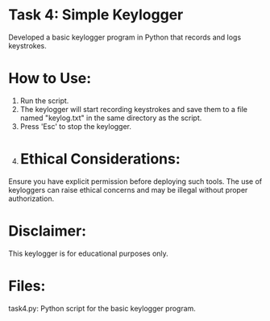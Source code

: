 # Task 4: Simple Keylogger
Developed a basic keylogger program in Python that records and logs keystrokes.
# How to Use:
1. Run the script.
2. The keylogger will start recording keystrokes and save them to a file named "keylog.txt" in the same directory as the script.
3. Press 'Esc' to stop the keylogger.
4. # Ethical Considerations:
Ensure you have explicit permission before deploying such tools. The use of keyloggers can raise ethical concerns and may be illegal without proper authorization.
# Disclaimer:
This keylogger is for educational purposes only.
# Files:
task4.py: Python script for the basic keylogger program.

